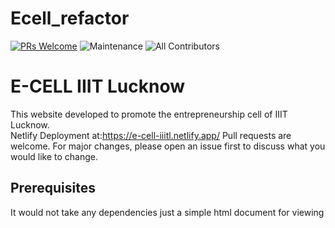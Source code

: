 # Ecell_refactor

[![PRs Welcome](https://img.shields.io/badge/PRs-welcome-brightgreen.svg?style=flat-square)](http://makeapullrequest.com)
<img alt="Maintenance" src="https://img.shields.io/maintenance/yes/2020?style=flat-square">
![All Contributors](https://img.shields.io/badge/all_contributors-3-orange.svg?style=flat-square)

# E-CELL IIIT Lucknow
This website developed to promote the entrepreneurship cell of IIIT Lucknow.<br>
Netlify Deployment at:https://e-cell-iiitl.netlify.app/
Pull requests are welcome. For major changes, please open an issue first to discuss what you would like to change.
## Prerequisites 
It would not take any dependencies just a simple html document for viewing 

